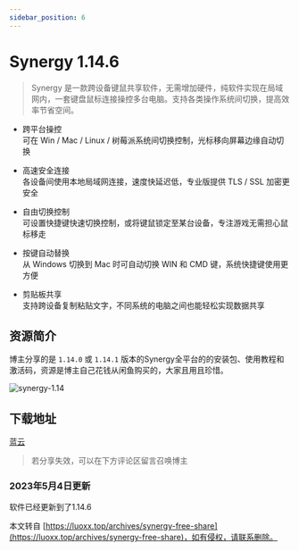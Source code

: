 ```yaml
---
sidebar_position: 6
---
```


# Synergy 1.14.6

> Synergy 是一款跨设备键鼠共享软件，无需增加硬件，纯软件实现在局域网内，一套键盘鼠标连接操控多台电脑。支持各类操作系统间切换，提高效率节省空间。

*   跨平台操控  
    可在 Win / Mac / Linux / 树莓派系统间切换控制，光标移向屏幕边缘自动切换
    
*   高速安全连接  
    各设备间使用本地局域网连接，速度快延迟低，专业版提供 TLS / SSL 加密更安全
    
*   自由切换控制  
    可设置快捷键快速切换控制，或将键鼠锁定至某台设备，专注游戏无需担心鼠标移走
    
*   按键自动替换  
    从 Windows 切换到 Mac 时可自动切换 WIN 和 CMD 键，系统快捷键使用更方便
    
*   剪贴板共享  
    支持跨设备复制粘贴文字，不同系统的电脑之间也能轻松实现数据共享
    

资源简介
----

博主分享的是 `1.14.0` 或 `1.14.1` 版本的Synergy全平台的的安装包、使用教程和激活码，资源是博主自己花钱从闲鱼购买的，大家且用且珍惜。

![synergy-1.14](https://cdn.luoxx.top/halo/synergy-1.14.png)

下载地址
----
[蓝云](https://wwi.lanzoup.com/irEn805348gh)
> 若分享失效，可以在下方评论区留言召唤博主

### 2023年5月4日更新

软件已经更新到了1.14.6

本文转自 [https://luoxx.top/archives/synergy-free-share](https://luoxx.top/archives/synergy-free-share)，如有侵权，请联系删除。